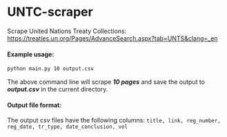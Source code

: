 # UNTC-scraper
Scrape United Nations Treaty Collections: https://treaties.un.org/Pages/AdvanceSearch.aspx?tab=UNTS&clang=_en

#### Example usage:
```bash 
python main.py 10 output.csv
```

The above command line will scrape ___10 pages___ and save the output to ___output.csv___ in the current directory.

#### Output file format:
The output csv files have the following columns:
`title, link, reg_number, reg_date, tr_type, date_conclusion, vol`

